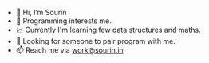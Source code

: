 - 👋 Hi, I’m Sourin
- 🧡 Programming interests me.
- 📈 Currently I'm learning few data structures and maths.
- 🤲 Looking for someone to pair program with me.
- 📫 Reach me via work@sourin.in
 
<!---
sourinsarkar/sourinsarkar is a ✨ special ✨ repository because its `README.md` (this file) appears on your GitHub profile.
You can click the Preview link to take a look at your changes.
--->
